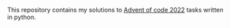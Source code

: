 This repository contains my solutions to [Advent of code 2022](https://adventofcode.com) tasks written in python.
